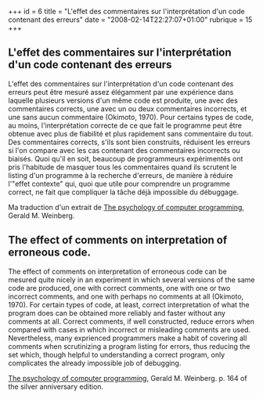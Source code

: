 +++
id = 6
title = "L'effet des commentaires sur l'interprétation d'un code contenant des erreurs"
date = "2008-02-14T22:27:07+01:00"
rubrique = 15
+++

## L'effet des commentaires sur l'interprétation d'un code contenant des erreurs

L'effet des commentaires sur l'interprétation d'un code contenant des erreurs peut être mesuré assez élégamment par une expérience dans laquelle plusieurs versions d'un même code est produite, une avec des commentaires corrects, une avec un ou deux commentaires incorrects, et une sans aucun commentaire (Okimoto, 1970). Pour certains types de code, au moins, l'interprétation correcte de ce que fait le programme peut être obtenue avec plus de fiabilité et plus rapidement sans commentaire du tout. Des commentaires corrects, s'ils sont bien construits, réduisent les erreurs si l'on compare avec les cas contenant des commentaires incorrects ou biaisés. Quoi qu'il en soit, beaucoup de programmeurs expérimentés ont pris l'habitude de masquer tous les commentaires quand ils scrutent le listing d'un programme à la recherche d'erreurs, de manière à réduire l'"effet contexte" qui, quoi que utile pour comprendre un programme correct, ne fait que compliquer la tâche déjà impossible du débuggage.

Ma traduction d'un extrait de [The psychology of computer programming](../article_40), Gerald M. Weinberg.

## The effect of comments on interpretation of erroneous code.

The effect of comments on interpretation of erroneous code can be mesured quite nicely in an experiment in which several versions of the same code are produced, one with correct comments, one with one or two incorrect comments, and one with perhaps no comments at all (Okimoto, 1970). For certain types of code, at least, correct interpretation of what the program does can be obtained more reliably and faster without any comments at all. Correct comments, if well constructed, reduce errors when compared with cases in which incorrect or misleading comments are used. Nevertheless, many exprienced programmers make a habit of covering all comments when scrutinizing a program listing for errors, thus reducing the set which, though helpful to understanding a correct program, only complicates the already impossible job of debugging.

[The psychology of computer programming](../article_40), Gerald M. Weinberg. p. 164 of the silver anniversary edition.